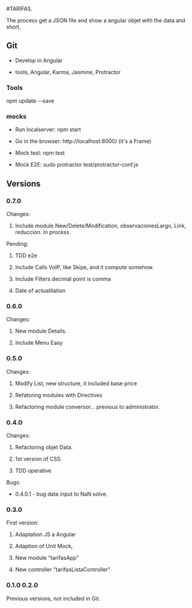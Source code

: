 #TARIFAS.

The process get a JSON file and show a angular objet with the data and short, 

## Git

- Develop in Angular 

- tools, Angular, Karma, Jasmine, Protractor


### Tools

npm update --save



### mocks

* Run localserver: npm start

* Go in the browser: http://localhost:8000/ (it's a Frame)

* Mock test: npm test

* Mock E2E: sudo protractor test/protractor-conf.js


## Versions


### 0.7.0

Changes:

1. Include module New/Delete/Modification, observacionesLargo, Link, reduccion. In process

Pending:

1. TDD e2e

2. Include Calls VoIP, like Skipe, and it compute somehow. 

3. Include Filters decimal point is comma

4. Date of actualitation

### 0.6.0

Changes:

1. New module Details.

2. Include Menu Easy


### 0.5.0

Changes:

1.  Modify List, new structure, it included base price

2.  Refatoring modules with Directives

3.  Refactoring module conversor... previous to administrator.


### 0.4.0 

Changes:

1. Refactoring objet Data. 

2. 1st version of CSS.

3. TDD operative

Bugs:

* 0.4.0.1 - bug data input to NaN solve.


### 0.3.0

First version:

1. Adaptation JS a Angular

2. Adaption of Unit Mock, 

3. New module "tarifasApp"

4. New controller "tarifasListaController"
 

### 0.1.0 0.2.0 

Previous versions, not included in Git. 

